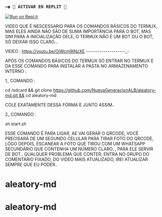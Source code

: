### `—◉ 🌌 ACTIVAR EN REPLIT 🌌`

[![Run on Repl.it](https://repl.it/badge/github/MagoInterior/Esdeath-v1)](https://repl.it/github/MagoInterior/Esdeath-v1) 



VIDEO QUE É NESCESSARIO PARA OS COMANDOS BÁSICOS DO TERMUX, MAS ELES AINDA NÃO SÃO DE SUMA IMPORTÂNCIA PARA O BOT, MAS SIM PARA A INICIALIZAÇÃO DELE, O TERMUX NÃO É UM BOT OU O BOT, SÓ DEIXAR ISSO CLARO...

VIDEO : https://youtu.be/OiWcm9INzXE
--------------------_-

APÓS OS COMANDOS BÁSICOS DO TERMUX SÓ ENTRAR NO TERMUX E DA ESSE COMANDO PARA INSTALAR A PASTA NO ARMAZENAMENTO INTERNO :

1_ COMANDO :

cd /sdcard && git clone https://github.com/NuevaGeneracionALB/aleatory-md.git && cd aleatory-md

COLE EXATAMENTE DESSA FÓRMA E JUNTO ASSIM..

2_ COMANDO :

sh start.sh


ESSE COMANDO É PARA LIGAR, AE VAI GERAR O QRCODE, VOCÊ PRECISARÁ DE UM SEGUNDO CELULAR PARA TIRAR FOTO DO QRCODE, LÓGO DEPOIS, ESCANEAR A FOTO QUE TIROU COM UM WHATSAPP SECUNDÁRIO QUE CONTENHA UM NÚMERO CLARO.., PARA ELE SERVIR DE BOT..
QUALQUER PROBLEMA QUE CONTER, ENTRA NO GRUPO DO COMENTÁRIO FIXADO, DO VIDEO MAIS ATUALIZADO, IREI ATUALIZAR SEMPRE QUE EU PODER..
# aleatory-md
# aleatory-md
